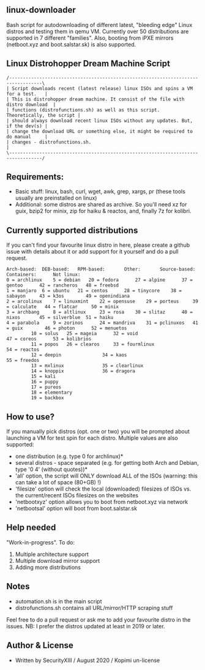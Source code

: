 ## linux-downloader
Bash script for autodownloading of different latest, "bleeding edge" Linux distros and testing them in qemu VM. Currently over 50 distributions are supported in 7 different "families". Also, booting from iPXE mirrors (netboot.xyz and boot.salstar.sk) is also supported.

## Linux Distrohopper Dream Machine Script
```
/----------------------------------------------------------------------------------\
| Script downloads recent (latest release) linux ISOs and spins a VM for a test.   |
| This is distrohopper dream machine. It consist of the file with distro download  | 
| functions (distrofunctions.sh) as well as this script. Theoretically, the script | 
| should always download recent linux ISOs without any updates. But, if the dev(s) |
| change the download URL or something else, it might be required to do manual     |
| changes - distrofunctions.sh.                                                    |
\----------------------------------------------------------------------------------/
```

## Requirements: 
* Basic stuff: linux, bash, curl, wget, awk, grep, xargs, pr (these tools usually are preinstalled on linux) 
* Additional: some distros are shared as archive. So you'll need xz for guix, bzip2 for minix, zip for haiku & reactos, and, finally 7z for kolibri.

## Currently supported distributions
If you can't find your favourite linux distro in here, please create a github issue with details about it or add support for it yourself and do a pull request.
```
Arch-based:	 DEB-based:	  RPM-based:	   Other:	    Source-based:    Containers:      Not linux:
0 = archlinux	 5 = debian	  20 = fedora	   27 = alpine	    37 = gentoo	     42 = rancheros   48 = freebsd
1 = manjaro	 6 = ubuntu	  21 = centos	   28 = tinycore    38 = sabayon     43 = k3os	      49 = openindiana
2 = arcolinux	 7 = linuxmint	  22 = opensuse	   29 = porteus	    39 = calculate   44 = flatcar     50 = minix
3 = archbang	 8 = altlinux	  23 = rosa	   30 = slitaz	    40 = nixos	     45 = silverblue  51 = haiku
4 = parabola	 9 = zorinos	  24 = mandriva	   31 = pclinuxos   41 = guix	     46 = photon      52 = menuetos
		 10 = solus	  25 = mageia	   32 = void	    		     47 = coreos      53 = kolibrios
		 11 = popos	  26 = clearos	   33 = fourmlinux  		     		      54 = reactos
		 12 = deepin	  		   34 = kaos	    		     		      55 = freedos
		 13 = mxlinux	  		   35 = clearlinux  		     		      
		 14 = knoppix	  		   36 = dragora	    		     		      
		 15 = kali	  		   		    		     		      
		 16 = puppy	  		   		    		     		      
		 17 = pureos	  		   		    		     		      
		 18 = elementary  		   		    		     		      
		 19 = backbox	  		   		    		     		           		      
```

## How to use?
If you manually pick distros (opt. one or two) you will be prompted about launching a VM for test spin for each distro.
Multiple values are also supported:
* one distribution (e.g. type 0 for archlinux)*
* several distros - space separated (e.g. for getting both Arch and Debian, type '0 4' (without quotes))*
* 'all' option, the script will ONLY download ALL of the ISOs (warning: this can take a lot of space (80+GB) !)
* 'filesize' option will check the local (downloaded) filesizes of ISOs vs. the current/recent ISOs filesizes on the websites
* 'netbootxyz' option allows you to boot from netboot.xyz via network
* 'netbootsal' option will boot from boot.salstar.sk

## Help needed
"Work-in-progress". To do:	
1. Multiple architecture support
2. Multiple download mirror support
3. Adding more distributions

## Notes
* automation.sh is in the main script
* distrofunctions.sh contains all URL/mirror/HTTP scraping stuff

Feel free to do a pull request or ask me to add your favourite distro in the issues.
NB: I prefer the distros updated at least in 2019 or later.

## Author & License
* Written by SecurityXIII / August 2020 / Kopimi un-license
